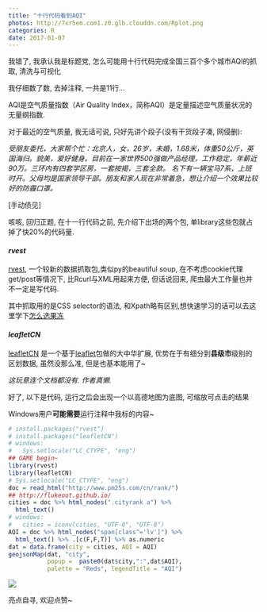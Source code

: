```yaml
---
title: "十行代码看到AQI"
photos: http://7xr5em.com1.z0.glb.clouddn.com/Rplot.png
categories: R
date: 2017-01-07
---
```


我错了, 我承认我是标题党, 怎么可能用十行代码完成全国三百个多个城市AQI的抓取, 清洗与可视化

我仔细数了数, 去掉注释, 一共是11行...

AQI是空气质量指数（Air Quality Index，简称AQI）是定量描述空气质量状况的无量纲指数.

对于最近的空气质量, 我无话可说, 只好先讲个段子(没有干货段子凑, 网侵删):

*受朋友委托，大家帮个忙：北京人，女，26岁，未婚，1.68米，体重50公斤，英国海归。貌美，爱好健身。目前在一家世界500强做产品经理，工作稳定，年薪近90万。三环内有四套学区房，一套按揭，三套全款。 名下有一辆宝马7系，上班时开。父母均是国家领导干部。朋友和家人现在非常着急，想让介绍一个效果比较好的防霾口罩。*

[手动债见]

咳咳, 回归正题, 在十一行代码之前, 先介绍下出场的两个包, 单library这些包就占掉了快20%的代码量.

#### *rvest*
 [rvest](https://github.com/hadley/rvest), 一个较新的数据抓取包,类似py的beautiful soup, 在不考虑cookie代理get/post等情况下, 比Rcurl与XML用起来方便, 但话说回来, 爬虫最大工作量也并不一定是写代码.

 其中抓取用的是CSS selector的语法, 和Xpath略有区别,想快速学习的话可以去这里学下[怎么选果冻](http://flukeout.github.io/)


#### *leafletCN*
[leafletCN](https://github.com/lchiffon/leafletCN) 是一个基于[leaflet](https://github.com/rstudio/leaflet)包做的大中华扩展,
优势在于有细分到**县级市**级别的区划数据, 虽然没那么准, 但是也基本能用了~

*这玩意连个文档都没有. 作者真懒.*


好了, 以下是代码, 运行之后会出现一个以高德地图为底图, 可缩放可点击的结果

Windows用户**可能需要**运行注释中我标的内容~

```r
# install.packages("rvest")
# install.packages("leafletCN")
# windows:
#   Sys.setlocale("LC_CTYPE", "eng")
## GAME begin~
library(rvest)
library(leafletCN)
# Sys.setlocale("LC_CTYPE", "eng")
doc = read_html("http://www.pm25s.com/cn/rank/")
## http://flukeout.github.io/
cities = doc %>% html_nodes(".cityrank a") %>%
  html_text()
# windows:
#   cities = iconv(cities, "UTF-8", "UTF-8")
AQI = doc %>% html_nodes("span[class^='lv']") %>%
  html_text() %>% .[c(F,F,T)] %>% as.numeric
dat = data.frame(city = cities, AQI = AQI)
geojsonMap(dat, "city",
           popup =  paste0(dat$city,":",dat$AQI),
           palette = "Reds", legendTitle = "AQI")
```

<img src="http://7xr5em.com1.z0.glb.clouddn.com/Rplot.png"/>

亮点自寻, 欢迎点赞~
